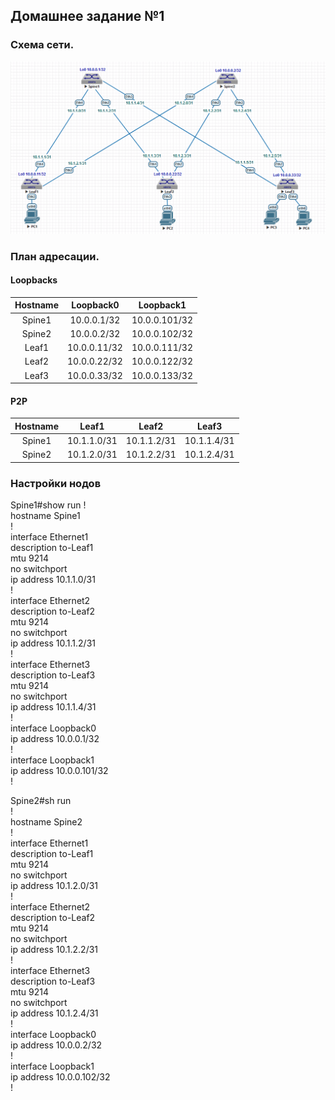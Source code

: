 ## Домашнее задание №1

### Схема сети.

![](layout1.png)

### План адресации.

#### Loopbacks

| Hostname | Loopback0    | Loopback1     |
| :------: | :-----------:|:-------------:|
|  Spine1  | 10.0.0.1/32  | 10.0.0.101/32 |
|  Spine2  | 10.0.0.2/32  | 10.0.0.102/32 |
|  Leaf1   | 10.0.0.11/32 | 10.0.0.111/32 |
|  Leaf2   | 10.0.0.22/32 | 10.0.0.122/32 |
|  Leaf3   | 10.0.0.33/32 | 10.0.0.133/32 |

#### P2P

| Hostname |    Leaf1    |     Leaf2   |     Leaf3   |
| :------: | :----------:|:-----------:|:-----------:|
|  Spine1  | 10.1.1.0/31 | 10.1.1.2/31 | 10.1.1.4/31 |
|  Spine2  | 10.1.2.0/31 | 10.1.2.2/31 | 10.1.2.4/31 |

### Настройки нодов

Spine1#show run 
!  
hostname Spine1  
!  
interface Ethernet1  
   description to-Leaf1  
   mtu 9214  
   no switchport  
   ip address 10.1.1.0/31  
!  
interface Ethernet2  
   description to-Leaf2  
   mtu 9214  
   no switchport  
   ip address 10.1.1.2/31  
!  
interface Ethernet3  
   description to-Leaf3  
   mtu 9214  
   no switchport  
   ip address 10.1.1.4/31  
!  
interface Loopback0  
   ip address 10.0.0.1/32  
!  
interface Loopback1  
   ip address 10.0.0.101/32  
!  


Spine2#sh run  
!  
hostname Spine2     
!  
interface Ethernet1  
   description to-Leaf1    
   mtu 9214  
   no switchport  
   ip address 10.1.2.0/31  
!  
interface Ethernet2  
   description to-Leaf2  
   mtu 9214  
   no switchport  
   ip address 10.1.2.2/31  
!  
interface Ethernet3  
   description to-Leaf3  
   mtu 9214  
   no switchport  
   ip address 10.1.2.4/31  
!  
interface Loopback0  
   ip address 10.0.0.2/32  
!  
interface Loopback1  
   ip address 10.0.0.102/32  
!  
